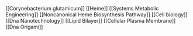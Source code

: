 [[Corynebacterium glutamicum]]
[[Heme]]
[[Systems Metabolic Engineering]]
[[Noncanonical Heme Biosynthesis Pathway]]
[[Cell biology]]
[[Dna Nanotechnology]]
[[Lipid Bilayer]]
[[Cellular Plasma Membrane]]
[[Dna Origami]]
